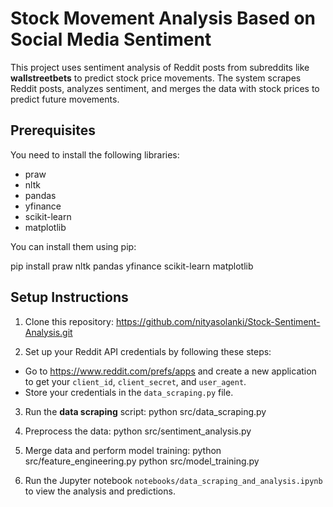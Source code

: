 # Stock Movement Analysis Based on Social Media Sentiment

This project uses sentiment analysis of Reddit posts from subreddits like **wallstreetbets** to predict stock price movements. The system scrapes Reddit posts, analyzes sentiment, and merges the data with stock prices to predict future movements.

## Prerequisites

You need to install the following libraries:

- praw
- nltk
- pandas
- yfinance
- scikit-learn
- matplotlib

You can install them using pip:

pip install praw nltk pandas yfinance scikit-learn matplotlib

## Setup Instructions

1. Clone this repository:
https://github.com/nityasolanki/Stock-Sentiment-Analysis.git

2. Set up your Reddit API credentials by following these steps:
- Go to https://www.reddit.com/prefs/apps and create a new application to get your `client_id`, `client_secret`, and `user_agent`.
- Store your credentials in the `data_scraping.py` file.

3. Run the **data scraping** script:
python src/data_scraping.py

4. Preprocess the data:
python src/sentiment_analysis.py

5. Merge data and perform model training:
python src/feature_engineering.py python src/model_training.py

6. Run the Jupyter notebook `notebooks/data_scraping_and_analysis.ipynb` to view the analysis and predictions.


